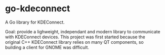 # go-kdeconnect

A Go library for KDEConnect.

Goal: provide a lighweight, independant and modern library to communicate with KDEConnect devices. This project was first started because the original C++ KDEConnect library relies on many QT components, so building a client for GNOME was difficult.
